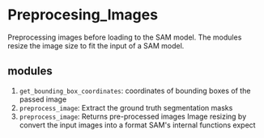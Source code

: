 # Preprocesing_Images

Preprocessing images before loading to the SAM model. The modules resize the image size to fit the input of a SAM model.

## modules
1. ```get_bounding_box_coordinates```: coordinates of bounding boxes of the passed image
2. ```preprocess_image```: Extract the ground truth segmentation masks
3. ```preprocess_image```: Returns pre-processed images Image resizing by convert the input images into a format SAM's internal functions expect